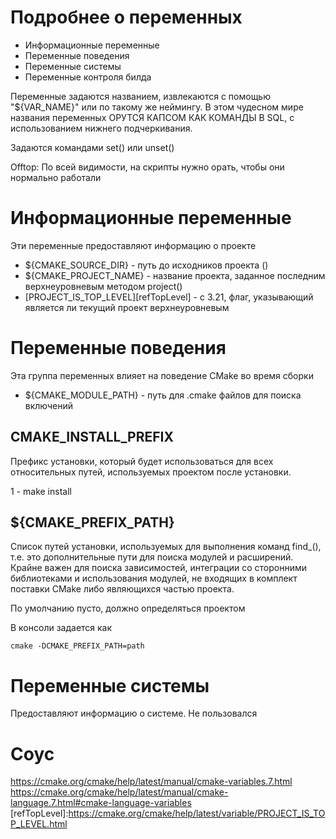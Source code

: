 # Подробнее о переменных

* Информационные переменные
* Переменные поведения
* Переменные системы
* Переменные контроля билда

Переменные задаются названием, извлекаются с помощью "${VAR_NAME}" или по такому же неймингу. В этом чудесном мире названия переменных ОРУТСЯ КАПСОМ КАК КОМАНДЫ В SQL, с использованием нижнего подчеркивания.

Задаются командами set() или unset()

Offtop: По всей видимости, на скрипты нужно орать, чтобы они нормально работали

# Информационные переменные

Эти переменные предоставляют информацию о проекте

* ${CMAKE_SOURCE_DIR} - путь до исходников проекта ()
* ${CMAKE_PROJECT_NAME} - название проекта, заданное последним верхнеуровневым методом project()
* [PROJECT_IS_TOP_LEVEL][refTopLevel] - с 3.21, флаг, указывающий является ли текущий проект верхнеуровневым

# Переменные поведения

Эта группа переменных влияет на поведение CMake во время сборки

* ${CMAKE_MODULE_PATH} - путь для .cmake файлов для поиска включений

## CMAKE_INSTALL_PREFIX 

Префикс установки, который будет использоваться для всех относительных путей, используемых проектом после установки. 

1 - make install
## ${CMAKE_PREFIX_PATH}

Список путей установки, используемых для выполнения команд find_(), т.е. это дополнительные пути для поиска модулей и расширений. Крайне важен для поиска зависимостей, интеграции со сторонними библиотеками и использования модулей, не входящих в комплект поставки CMake либо являющихся частью проекта.

По умолчанию пусто, должно определяться проектом

В консоли задается как

```
cmake -DCMAKE_PREFIX_PATH=path
```

# Переменные системы

Предоставляют информацию о системе. Не пользовался



# Соус

https://cmake.org/cmake/help/latest/manual/cmake-variables.7.html
https://cmake.org/cmake/help/latest/manual/cmake-language.7.html#cmake-language-variables
[refTopLevel]:https://cmake.org/cmake/help/latest/variable/PROJECT_IS_TOP_LEVEL.html

